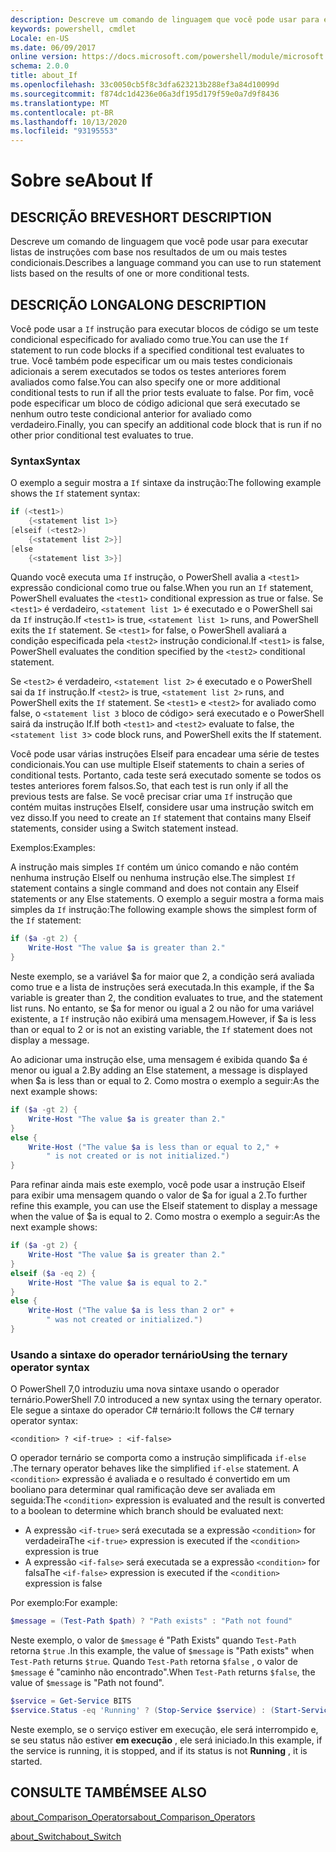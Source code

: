```yaml
---
description: Descreve um comando de linguagem que você pode usar para executar listas de instruções com base nos resultados de um ou mais testes condicionais.
keywords: powershell, cmdlet
Locale: en-US
ms.date: 06/09/2017
online version: https://docs.microsoft.com/powershell/module/microsoft.powershell.core/about/about_if?view=powershell-7.1&WT.mc_id=ps-gethelp
schema: 2.0.0
title: about_If
ms.openlocfilehash: 33c0050cb5f8c3dfa623213b288ef3a84d10099d
ms.sourcegitcommit: f874dc1d4236e06a3df195d179f59e0a7d9f8436
ms.translationtype: MT
ms.contentlocale: pt-BR
ms.lasthandoff: 10/13/2020
ms.locfileid: "93195553"
---
```

# <a name="about-if"></a><span data-ttu-id="3b164-104">Sobre se</span><span class="sxs-lookup"><span data-stu-id="3b164-104">About If</span></span>

## <a name="short-description"></a><span data-ttu-id="3b164-105">DESCRIÇÃO BREVE</span><span class="sxs-lookup"><span data-stu-id="3b164-105">SHORT DESCRIPTION</span></span>
<span data-ttu-id="3b164-106">Descreve um comando de linguagem que você pode usar para executar listas de instruções com base nos resultados de um ou mais testes condicionais.</span><span class="sxs-lookup"><span data-stu-id="3b164-106">Describes a language command you can use to run statement lists based on the results of one or more conditional tests.</span></span>

## <a name="long-description"></a><span data-ttu-id="3b164-107">DESCRIÇÃO LONGA</span><span class="sxs-lookup"><span data-stu-id="3b164-107">LONG DESCRIPTION</span></span>

<span data-ttu-id="3b164-108">Você pode usar a `If` instrução para executar blocos de código se um teste condicional especificado for avaliado como true.</span><span class="sxs-lookup"><span data-stu-id="3b164-108">You can use the `If` statement to run code blocks if a specified conditional test evaluates to true.</span></span> <span data-ttu-id="3b164-109">Você também pode especificar um ou mais testes condicionais adicionais a serem executados se todos os testes anteriores forem avaliados como false.</span><span class="sxs-lookup"><span data-stu-id="3b164-109">You can also specify one or more additional conditional tests to run if all the prior tests evaluate to false.</span></span> <span data-ttu-id="3b164-110">Por fim, você pode especificar um bloco de código adicional que será executado se nenhum outro teste condicional anterior for avaliado como verdadeiro.</span><span class="sxs-lookup"><span data-stu-id="3b164-110">Finally, you can specify an additional code block that is run if no other prior conditional test evaluates to true.</span></span>

### <a name="syntax"></a><span data-ttu-id="3b164-111">Syntax</span><span class="sxs-lookup"><span data-stu-id="3b164-111">Syntax</span></span>

<span data-ttu-id="3b164-112">O exemplo a seguir mostra a `If` sintaxe da instrução:</span><span class="sxs-lookup"><span data-stu-id="3b164-112">The following example shows the `If` statement syntax:</span></span>

```powershell
if (<test1>)
    {<statement list 1>}
[elseif (<test2>)
    {<statement list 2>}]
[else
    {<statement list 3>}]
```

<span data-ttu-id="3b164-113">Quando você executa uma `If` instrução, o PowerShell avalia a `<test1>` expressão condicional como true ou false.</span><span class="sxs-lookup"><span data-stu-id="3b164-113">When you run an `If` statement, PowerShell evaluates the `<test1>` conditional expression as true or false.</span></span> <span data-ttu-id="3b164-114">Se `<test1>` é verdadeiro, `<statement list 1>` é executado e o PowerShell sai da `If` instrução.</span><span class="sxs-lookup"><span data-stu-id="3b164-114">If `<test1>` is true, `<statement list 1>` runs, and PowerShell exits the `If` statement.</span></span> <span data-ttu-id="3b164-115">Se `<test1>` for false, o PowerShell avaliará a condição especificada pela `<test2>` instrução condicional.</span><span class="sxs-lookup"><span data-stu-id="3b164-115">If `<test1>` is false, PowerShell evaluates the condition specified by the `<test2>` conditional statement.</span></span>

<span data-ttu-id="3b164-116">Se `<test2>` é verdadeiro, `<statement list 2>` é executado e o PowerShell sai da `If` instrução.</span><span class="sxs-lookup"><span data-stu-id="3b164-116">If `<test2>` is true, `<statement list 2>` runs, and PowerShell exits the `If` statement.</span></span> <span data-ttu-id="3b164-117">Se `<test1>` e `<test2>` for avaliado como false, o `<statement list 3` bloco de código> será executado e o PowerShell sairá da instrução If.</span><span class="sxs-lookup"><span data-stu-id="3b164-117">If both `<test1>` and `<test2>` evaluate to false, the `<statement list 3`> code block runs, and PowerShell exits the If statement.</span></span>

<span data-ttu-id="3b164-118">Você pode usar várias instruções Elseif para encadear uma série de testes condicionais.</span><span class="sxs-lookup"><span data-stu-id="3b164-118">You can use multiple Elseif statements to chain a series of conditional tests.</span></span> <span data-ttu-id="3b164-119">Portanto, cada teste será executado somente se todos os testes anteriores forem falsos.</span><span class="sxs-lookup"><span data-stu-id="3b164-119">So, that each test is run only if all the previous tests are false.</span></span>
<span data-ttu-id="3b164-120">Se você precisar criar uma `If` instrução que contém muitas instruções ElseIf, considere usar uma instrução switch em vez disso.</span><span class="sxs-lookup"><span data-stu-id="3b164-120">If you need to create an `If` statement that contains many Elseif statements, consider using a Switch statement instead.</span></span>

<span data-ttu-id="3b164-121">Exemplos:</span><span class="sxs-lookup"><span data-stu-id="3b164-121">Examples:</span></span>

<span data-ttu-id="3b164-122">A instrução mais simples `If` contém um único comando e não contém nenhuma instrução ElseIf ou nenhuma instrução else.</span><span class="sxs-lookup"><span data-stu-id="3b164-122">The simplest `If` statement contains a single command and does not contain any Elseif statements or any Else statements.</span></span> <span data-ttu-id="3b164-123">O exemplo a seguir mostra a forma mais simples da `If` instrução:</span><span class="sxs-lookup"><span data-stu-id="3b164-123">The following example shows the simplest form of the `If` statement:</span></span>

```powershell
if ($a -gt 2) {
    Write-Host "The value $a is greater than 2."
}
```

<span data-ttu-id="3b164-124">Neste exemplo, se a variável $a for maior que 2, a condição será avaliada como true e a lista de instruções será executada.</span><span class="sxs-lookup"><span data-stu-id="3b164-124">In this example, if the $a variable is greater than 2, the condition evaluates to true, and the statement list runs.</span></span> <span data-ttu-id="3b164-125">No entanto, se $a for menor ou igual a 2 ou não for uma variável existente, a `If` instrução não exibirá uma mensagem.</span><span class="sxs-lookup"><span data-stu-id="3b164-125">However, if $a is less than or equal to 2 or is not an existing variable, the `If` statement does not display a message.</span></span>

<span data-ttu-id="3b164-126">Ao adicionar uma instrução else, uma mensagem é exibida quando $a é menor ou igual a 2.</span><span class="sxs-lookup"><span data-stu-id="3b164-126">By adding an Else statement, a message is displayed when $a is less than or equal to 2.</span></span> <span data-ttu-id="3b164-127">Como mostra o exemplo a seguir:</span><span class="sxs-lookup"><span data-stu-id="3b164-127">As the next example shows:</span></span>

```powershell
if ($a -gt 2) {
    Write-Host "The value $a is greater than 2."
}
else {
    Write-Host ("The value $a is less than or equal to 2," +
        " is not created or is not initialized.")
}
```

<span data-ttu-id="3b164-128">Para refinar ainda mais este exemplo, você pode usar a instrução Elseif para exibir uma mensagem quando o valor de $a for igual a 2.</span><span class="sxs-lookup"><span data-stu-id="3b164-128">To further refine this example, you can use the Elseif statement to display a message when the value of $a is equal to 2.</span></span> <span data-ttu-id="3b164-129">Como mostra o exemplo a seguir:</span><span class="sxs-lookup"><span data-stu-id="3b164-129">As the next example shows:</span></span>

```powershell
if ($a -gt 2) {
    Write-Host "The value $a is greater than 2."
}
elseif ($a -eq 2) {
    Write-Host "The value $a is equal to 2."
}
else {
    Write-Host ("The value $a is less than 2 or" +
        " was not created or initialized.")
}
```

### <a name="using-the-ternary-operator-syntax"></a><span data-ttu-id="3b164-130">Usando a sintaxe do operador ternário</span><span class="sxs-lookup"><span data-stu-id="3b164-130">Using the ternary operator syntax</span></span>

<span data-ttu-id="3b164-131">O PowerShell 7,0 introduziu uma nova sintaxe usando o operador ternário.</span><span class="sxs-lookup"><span data-stu-id="3b164-131">PowerShell 7.0 introduced a new syntax using the ternary operator.</span></span> <span data-ttu-id="3b164-132">Ele segue a sintaxe do operador C# ternário:</span><span class="sxs-lookup"><span data-stu-id="3b164-132">It follows the C# ternary operator syntax:</span></span>

```Syntax
<condition> ? <if-true> : <if-false>
```

<span data-ttu-id="3b164-133">O operador ternário se comporta como a instrução simplificada `if-else` .</span><span class="sxs-lookup"><span data-stu-id="3b164-133">The ternary operator behaves like the simplified `if-else` statement.</span></span> <span data-ttu-id="3b164-134">A `<condition>` expressão é avaliada e o resultado é convertido em um booliano para determinar qual ramificação deve ser avaliada em seguida:</span><span class="sxs-lookup"><span data-stu-id="3b164-134">The `<condition>` expression is evaluated and the result is converted to a boolean to determine which branch should be evaluated next:</span></span>

- <span data-ttu-id="3b164-135">A expressão `<if-true>` será executada se a expressão `<condition>` for verdadeira</span><span class="sxs-lookup"><span data-stu-id="3b164-135">The `<if-true>` expression is executed if the `<condition>` expression is true</span></span>
- <span data-ttu-id="3b164-136">A expressão `<if-false>` será executada se a expressão `<condition>` for falsa</span><span class="sxs-lookup"><span data-stu-id="3b164-136">The `<if-false>` expression is executed if the `<condition>` expression is false</span></span>

<span data-ttu-id="3b164-137">Por exemplo:</span><span class="sxs-lookup"><span data-stu-id="3b164-137">For example:</span></span>

```powershell
$message = (Test-Path $path) ? "Path exists" : "Path not found"
```

<span data-ttu-id="3b164-138">Neste exemplo, o valor de `$message` é "Path Exists" quando `Test-Path` retorna `$true` .</span><span class="sxs-lookup"><span data-stu-id="3b164-138">In this example, the value of `$message` is "Path exists" when `Test-Path` returns `$true`.</span></span> <span data-ttu-id="3b164-139">Quando `Test-Path` retorna `$false` , o valor de `$message` é "caminho não encontrado".</span><span class="sxs-lookup"><span data-stu-id="3b164-139">When `Test-Path` returns `$false`, the value of `$message` is "Path not found".</span></span>

```powershell
$service = Get-Service BITS
$service.Status -eq 'Running' ? (Stop-Service $service) : (Start-Service $service)
```

<span data-ttu-id="3b164-140">Neste exemplo, se o serviço estiver em execução, ele será interrompido e, se seu status não estiver **em execução** , ele será iniciado.</span><span class="sxs-lookup"><span data-stu-id="3b164-140">In this example, if the service is running, it is stopped, and if its status is not **Running** , it is started.</span></span>

## <a name="see-also"></a><span data-ttu-id="3b164-141">CONSULTE TAMBÉM</span><span class="sxs-lookup"><span data-stu-id="3b164-141">SEE ALSO</span></span>

[<span data-ttu-id="3b164-142">about_Comparison_Operators</span><span class="sxs-lookup"><span data-stu-id="3b164-142">about_Comparison_Operators</span></span>](about_Comparison_Operators.md)

[<span data-ttu-id="3b164-143">about_Switch</span><span class="sxs-lookup"><span data-stu-id="3b164-143">about_Switch</span></span>](about_Switch.md)


